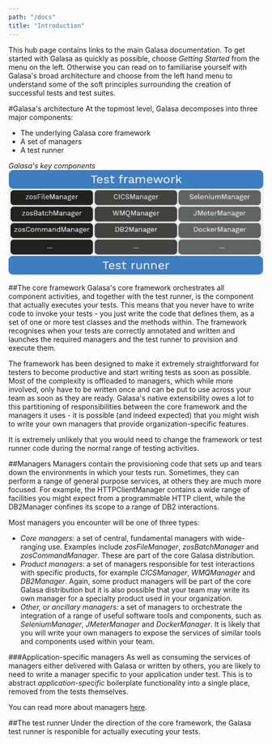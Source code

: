 ```yaml
---
path: "/docs"
title: "Introduction"
---
```

This hub page contains links to the main Galasa documentation. To get started with Galasa as quickly as possible, choose *Getting Started* from the menu on the left. Otherwise you can read on to familiarise yourself with Galasa's broad architecture and choose from the left hand menu to understand some of the soft principles surrounding the creation of successful tests and test suites.

#Galasa's architecture
At the topmost level, Galasa decomposes into three major components:

* The underlying Galasa core framework
* A set of managers 
* A test runner

*Galasa's key components*
![Galasa architecture](galasa-architecture.png)

##The core framework
Galasa's core framework orchestrates all component activities, and together with the test runner, is the component that actually executes your tests. This means that you never have to write code to invoke your tests - you just write the code that defines them, as a set of one or more test classes and the methods within. The framework recognises when your tests are correctly annotated and written and launches the required managers and the test runner to provision and execute them.

The framework has been designed to make it extremely straightforward for testers to become productive and start writing tests as soon as possible. Most of the complexity is offloaded to managers, which while more involved, only have to be written once and can be put to use across your team as soon as they are ready. Galasa's native extensibility owes a lot to this partitioning of responsibilities between the core framework and the managers it uses - it is possible (and indeed expected) that you might wish to write your own managers that provide organization-specific features.

It is extremely unlikely that you would need to change the framework or test runner code during the normal range of testing activities. 

##Managers
Managers contain the provisioning code that sets up and tears down the environments in which your tests run. Sometimes, they can perform a range of general purpose services, at others they are much more focused. For example, the HTTPClientManager contains a wide range of facilities you might expect from a programmable HTTP client, while the DB2Manager confines its scope to a range of DB2 interactions. 

Most managers you encounter will be one of three types:

* *Core managers*: a set of central, fundamental managers with wide-ranging use. Examples include *zosFileManager*, *zosBatchManager* and *zosCommandManager*. These are part of the core Galasa distribution.
* *Product managers*: a set of managers responsible for test interactions with specific products, for example *CICSManager*, *WMQManager* and *DB2Manager*. Again, some product managers will be part of the core Galasa distribution but it is also possible that your team may write its own manager for a specialty product used in your organization.
* *Other, or ancillary managers*: a set of managers to orchestrate the integration of a range of useful software tools and components, such as *SeleniumManager*, *JMeterManager* and *DockerManager*. It is likely that you will write your own managers to expose the services of similar tools and components used within your team.

###Application-specific managers
As well as consuming the services of managers either delivered with Galasa or written by others, you are likely to need to write a manager specific to your application under test. This is to abstract *application-specific* boilerplate functionality into a single place, removed from the tests themselves. 

You can read more about managers [here](/docs/reference/managers).

##The test runner
Under the direction of the core framework, the Galasa test runner is responible for actually executing your tests.